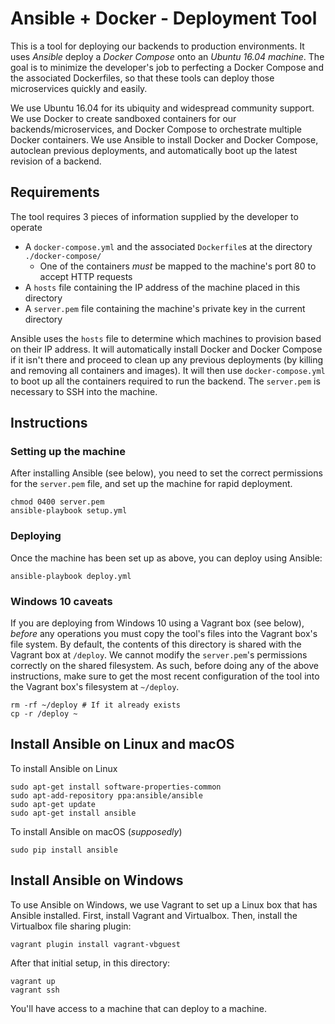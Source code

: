 # Ansible + Docker - Deployment Tool

This is a tool for deploying our backends to production environments. It uses *Ansible* deploy a *Docker Compose* onto an *Ubuntu 16.04 machine*. The goal is to minimize the developer's job to perfecting a Docker Compose and the associated Dockerfiles, so that these tools can deploy those microservices quickly and easily.

We use Ubuntu 16.04 for its ubiquity and widespread community support. We use Docker to create sandboxed containers for our backends/microservices, and Docker Compose to orchestrate multiple Docker containers. We use Ansible to install Docker and Docker Compose, autoclean previous deployments, and automatically boot up the latest revision of a backend. 

## Requirements

The tool requires 3 pieces of information supplied by the developer to operate
* A `docker-compose.yml` and the associated `Dockerfile`s at the directory `./docker-compose/`
    * One of the containers *must* be mapped to the machine's port 80 to accept HTTP requests
* A `hosts` file containing the IP address of the machine placed in this directory
* A `server.pem` file containing the machine's private key in the current directory

Ansible uses the `hosts` file to determine which machines to provision based on their IP address. It will automatically install Docker and Docker Compose if it isn't there and proceed to clean up any previous deployments (by killing and removing all containers and images). It will then use `docker-compose.yml` to boot up all the containers required to run the backend. The `server.pem` is necessary to SSH into the machine.

## Instructions

### Setting up the machine

After installing Ansible (see below), you need to set the correct permissions for the `server.pem` file, and set up the machine for rapid deployment.
```
chmod 0400 server.pem
ansible-playbook setup.yml
```

### Deploying

Once the machine has been set up as above, you can deploy using Ansible:
```
ansible-playbook deploy.yml
```

### Windows 10 caveats

If you are deploying from Windows 10 using a Vagrant box (see below), *before* any operations you must copy the tool's files into the Vagrant box's file system. By default, the contents of this directory is shared with the Vagrant box at `/deploy`. We cannot modify the `server.pem`'s permissions correctly on the shared filesystem. As such, before doing any of the above instructions, make sure to get the most recent configuration of the tool into the Vagrant box's filesystem at `~/deploy`.
```
rm -rf ~/deploy # If it already exists
cp -r /deploy ~
```

## Install Ansible on Linux and macOS

To install Ansible on Linux
```
sudo apt-get install software-properties-common
sudo apt-add-repository ppa:ansible/ansible
sudo apt-get update
sudo apt-get install ansible
```

To install Ansible on macOS (_supposedly_)
```
sudo pip install ansible
```

## Install Ansible on Windows

To use Ansible on Windows, we use Vagrant to set up a Linux box that has Ansible installed. First, install Vagrant and Virtualbox. Then, install the Virtualbox file sharing plugin:
```
vagrant plugin install vagrant-vbguest
```

After that initial setup, in this directory:
```
vagrant up
vagrant ssh
```

You'll have access to a machine that can deploy to a machine.